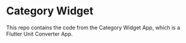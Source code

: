 # Category Widget

This repo contains the code from the Category Widget App, which is a Flutter Unit Converter App.
